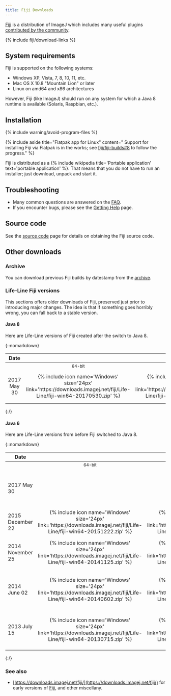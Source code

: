 ```yaml
---
title: Fiji Downloads
---
```


[Fiji](/software/fiji) is a distribution of ImageJ which includes many useful plugins [contributed by the community](/contribute/fiji).

{% include fiji/download-links %}

## System requirements

Fiji is supported on the following systems:

-   Windows XP, Vista, 7, 8, 10, 11, etc.
-   Mac OS X 10.8 "Mountain Lion" or later
-   Linux on amd64 and x86 architectures

However, Fiji (like ImageJ) should run on any system for which a Java 8 runtime is available (Solaris, Raspbian, etc.).

## Installation

{% include warning/avoid-program-files %}

{% include aside title="Flatpak app for Linux" content="
Support for installing Fiji via Flatpak is in the works; see
[fiji/fiji-builds#8](https://github.com/fiji/fiji-builds/pull/8)
to follow the progress." %}

Fiji is distributed as a
{% include wikipedia title='Portable application' text='portable application' %}.
That means that you do not have to run an installer; just download, unpack and
start it.

## Troubleshooting

-   Many common questions are answered on the [FAQ](/learn/faq).
-   If you encounter bugs, please see the [Getting Help](/discuss) page.

## Source code

See the [source code](/develop/source) page for details on obtaining the Fiji source code.

## Other downloads

### Archive

You can download previous Fiji builds by datestamp from the [archive](https://downloads.imagej.net/fiji/archive/).

### Life-Line Fiji versions

This sections offers older downloads of Fiji, preserved just prior to introducing major changes. The idea is that if something goes horribly wrong, you can fall back to a stable version.

#### Java 8

Here are Life-Line versions of Fiji created after the switch to Java 8.

{::nomarkdown}
<table>
  <thead>
    <tr class="header">
      <th style="text-align: center">Date</th>
      <th colspan=6 style="text-align: center">Downloads</th>
      <th>Description</th>
    </tr>
  </thead>
  <tbody>
    <tr>
      <td></td>
      <td style="font-size: small; text-align: center; white-space: nowrap">64-bit</td>
      <td style="font-size: small; text-align: center; white-space: nowrap">32-bit</td>
      <td style="font-size: small; text-align: center; white-space: nowrap">macOS</td>
      <td style="font-size: small; text-align: center; white-space: nowrap">64-bit</td>
      <td style="font-size: small; text-align: center; white-space: nowrap">32-bit</td>
      <td style="font-size: small; text-align: center; white-space: nowrap">no-JRE</td>
      <td></td>
      <td></td>
    </tr>
    <tr>
      <td style="text-align: center">2017 May 30</td>
      <td style="text-align: center">
        {% include icon name='Windows' size='24px' link='https://downloads.imagej.net/fiji/Life-Line/fiji-win64-20170530.zip' %}
      </td>
      <td style="text-align: center">
        {% include icon name='Windows' size='24px' link='https://downloads.imagej.net/fiji/Life-Line/fiji-win32-20170530.zip' %}
      </td>
      <td style="text-align: center">
        {% include icon name='MacOS' size='24px' link='https://downloads.imagej.net/fiji/Life-Line/fiji-macosx-20170530.dmg' %}
      </td>
      <td style="text-align: center">
        {% include icon name='Linux' size='24px' link='https://downloads.imagej.net/fiji/Life-Line/fiji-linux64-20170530.zip' %}
      </td>
      <td style="text-align: center">
        {% include icon name='Linux' size='24px' link='https://downloads.imagej.net/fiji/Life-Line/fiji-linux32-20170530.zip' %}
      </td>
      <td style="text-align: center">
        {% include icon name='Fiji' size='24px' link='https://downloads.imagej.net/fiji/Life-Line/fiji-nojre-20170530.zip' %}
      </td>
      <td>Just prior to a sweeping update to nearly all components.</td>
    </tr>
  </tbody>
</table>
{:/}

#### Java 6

Here are Life-Line versions from before Fiji switched to Java 8.

{::nomarkdown}
<table>
  <thead>
    <tr class="header">
      <th style="text-align: center">Date</th>
      <th colspan=6 style="text-align: center">Downloads</th>
      <th>Description</th>
    </tr>
  </thead>
  <tbody>
    <tr>
      <td></td>
      <td style="font-size: small; text-align: center; white-space: nowrap">64-bit</td>
      <td style="font-size: small; text-align: center; white-space: nowrap">32-bit</td>
      <td style="font-size: small; text-align: center; white-space: nowrap">macOS</td>
      <td style="font-size: small; text-align: center; white-space: nowrap">64-bit</td>
      <td style="font-size: small; text-align: center; white-space: nowrap">32-bit</td>
      <td style="font-size: small; text-align: center; white-space: nowrap">no-JRE</td>
      <td></td>
    </tr>
    <tr>
      <td>2017 May 30</td>
      <td colspan=6 style="text-align: center">
        {% include icon name='Fiji' size='48px' link='https://downloads.imagej.net/fiji/Life-Line/fiji-java6-20170530.zip' %}
      </td>
      <td>
        The final version of Fiji using Java 6, for all platforms.
      </td>
    </tr>
    <tr>
      <td>2015 December 22</td>
      <td style="text-align: center">
        {% include icon name='Windows' size='24px' link='https://downloads.imagej.net/fiji/Life-Line/fiji-win64-20151222.zip' %}
      </td>
      <td style="text-align: center">
        {% include icon name='Windows' size='24px' link='https://downloads.imagej.net/fiji/Life-Line/fiji-win32-20151222.zip' %}
      </td>
      <td style="text-align: center">
        {% include icon name='MacOS' size='24px' link='https://downloads.imagej.net/fiji/Life-Line/fiji-macosx-20151222.dmg' %}
      </td>
      <td style="text-align: center">
        {% include icon name='Linux' size='24px' link='https://downloads.imagej.net/fiji/Life-Line/fiji-linux64-20151222.zip' %}
      </td>
      <td style="text-align: center">
        {% include icon name='Linux' size='24px' link='https://downloads.imagej.net/fiji/Life-Line/fiji-linux32-20151222.zip' %}
      </td>
      <td style="text-align: center">
        {% include icon name='Fiji' size='24px' link='https://downloads.imagej.net/fiji/Life-Line/fiji-nojre-20151222.zip' %}
      </td>
      <td>
        Just prior to <a href="/news/2015-12-22-the-road-to-java-8">starting the transition to Java 8</a>.
      </td>
    </tr>
    <tr>
      <td>2014 November 25</td>
      <td style="text-align: center">
        {% include icon name='Windows' size='24px' link='https://downloads.imagej.net/fiji/Life-Line/fiji-win64-20141125.zip' %}
      </td>
      <td style="text-align: center">
        {% include icon name='Windows' size='24px' link='https://downloads.imagej.net/fiji/Life-Line/fiji-win32-20141125.zip' %}
      </td>
      <td style="text-align: center">
        {% include icon name='MacOS' size='24px' link='https://downloads.imagej.net/fiji/Life-Line/fiji-macosx-20141125.dmg' %}
      </td>
      <td style="text-align: center">
        {% include icon name='Linux' size='24px' link='https://downloads.imagej.net/fiji/Life-Line/fiji-linux64-20141125.tar.gz' %}
      </td>
      <td style="text-align: center">
        {% include icon name='Linux' size='24px' link='https://downloads.imagej.net/fiji/Life-Line/fiji-linux32-20141125.tar.gz' %}
      </td>
      <td style="text-align: center">
        {% include icon name='Fiji' size='24px' link='https://downloads.imagej.net/fiji/Life-Line/fiji-nojre-20141125.zip' %}
      </td>
      <td>
        Just prior to a <a href="https://groups.google.com/g/fiji-devel/c/49a7q7e9g44/m/xuhp0nQRVnAJ">big update</a> to facilitate <a href="reproducible_builds">reproducible builds</a>.
      </td>
    </tr>
    <tr>
      <td>2014 June 02</td>
      <td style="text-align: center">
        {% include icon name='Windows' size='24px' link='https://downloads.imagej.net/fiji/Life-Line/fiji-win64-20140602.zip' %}
      </td>
      <td style="text-align: center">
        {% include icon name='Windows' size='24px' link='https://downloads.imagej.net/fiji/Life-Line/fiji-win32-20140602.zip' %}
      </td>
      <td style="text-align: center">
        {% include icon name='MacOS' size='24px' link='https://downloads.imagej.net/fiji/Life-Line/fiji-macosx-20140602.dmg' %}
      </td>
      <td style="text-align: center">
        {% include icon name='Linux' size='24px' link='https://downloads.imagej.net/fiji/Life-Line/fiji-linux64-20140602.tar.gz' %}
      </td>
      <td style="text-align: center">
        {% include icon name='Linux' size='24px' link='https://downloads.imagej.net/fiji/Life-Line/fiji-linux32-20140602.tar.gz' %}
      </td>
      <td style="text-align: center">
        {% include icon name='Fiji' size='24px' link='https://downloads.imagej.net/fiji/Life-Line/fiji-nojre-20140602.zip' %}
      </td>
      <td>
        Just prior to <a href="/news/2014-06-04-imagej-2-0-0-release-candidate">some big changes to ImageJ2 under the hood</a>.
      </td>
    </tr>
    <tr>
      <td>2013 July 15</td>
      <td style="text-align: center">
        {% include icon name='Windows' size='24px' link='https://downloads.imagej.net/fiji/Life-Line/fiji-win64-20130715.zip' %}
      </td>
      <td style="text-align: center">
        {% include icon name='Windows' size='24px' link='https://downloads.imagej.net/fiji/Life-Line/fiji-win32-20130715.zip' %}
      </td>
      <td style="text-align: center">
        {% include icon name='MacOS' size='24px' link='https://downloads.imagej.net/fiji/Life-Line/fiji-macosx-20130715.dmg' %}
      </td>
      <td style="text-align: center">
        {% include icon name='Linux' size='24px' link='https://downloads.imagej.net/fiji/Life-Line/fiji-linux64-20130715.tar.gz' %}
      </td>
      <td style="text-align: center">
        {% include icon name='Linux' size='24px' link='https://downloads.imagej.net/fiji/Life-Line/fiji-linux32-20130715.tar.gz' %}
      </td>
      <td style="text-align: center">
        {% include icon name='Fiji' size='24px' link='https://downloads.imagej.net/fiji/Life-Line/fiji-nojre-20130715.zip' %}
      </td>
      <td>
        Just prior to <a href="https://groups.google.com/g/fiji-devel/c/KpuWJ6kNgbk/m/XX2pR8jjam8J">extensive changes reconciling Fiji with ImageJ2</a>.
      </td>
    </tr>
  </tbody>
</table>
{:/}

### See also

-   [https://downloads.imagej.net/fiji/](https://downloads.imagej.net/fiji/) for early versions of [Fiji](/software/fiji), and other miscellany.
